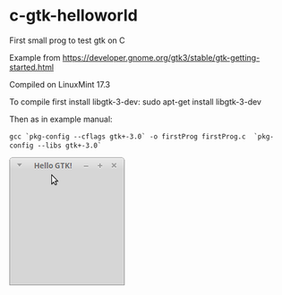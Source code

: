 # c-gtk-helloworld
First small prog to test gtk on C

Example from https://developer.gnome.org/gtk3/stable/gtk-getting-started.html

Compiled on LinuxMint 17.3

To compile first install libgtk-3-dev:
sudo apt-get install libgtk-3-dev

Then as in example manual:
```
gcc `pkg-config --cflags gtk+-3.0` -o firstProg firstProg.c  `pkg-config --libs gtk+-3.0`
```

![Alt text](https://raw.githubusercontent.com/tapin13/c-gtk-helloworld/master/Screenshot%20at%202017-02-13%2001%3A22%3A26.png "Screenshot")
